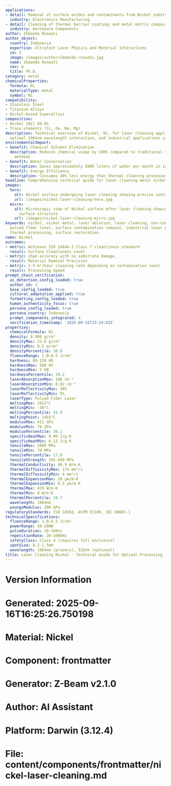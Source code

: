 ```yaml
---
applications:
- detail: Removal of surface oxides and contaminants from Nickel substrates
  industry: Electronics Manufacturing
- detail: Cleaning of thermal barrier coatings and metal matrix composites
  industry: Aerospace Components
author: Ikmanda Roswati
author_object:
  country: Indonesia
  expertise: Ultrafast Laser Physics and Material Interactions
  id: 3
  image: /images/author/ikmanda-roswati.jpg
  name: Ikmanda Roswati
  sex: m
  title: Ph.D.
category: metal
chemicalProperties:
  formula: Ni
  materialType: metal
  symbol: Ni
compatibility:
- Stainless Steel
- Titanium Alloys
- Nickel-based Superalloys
composition:
- Nickel (Ni) 99.6%
- Trace elements (Si, Fe, Na, Mg)
description: Technical overview of Nickel, Ni, for laser cleaning applications, including
  optimal 1064nm wavelength interaction, and industrial applications in surface preparation.
environmentalImpact:
- benefit: Chemical Solvent Elimination
  description: Reduces chemical usage by 100% compared to traditional solvent cleaning
    methods
- benefit: Water Conservation
  description: Saves approximately 5000 liters of water per month in industrial applications
- benefit: Energy Efficiency
  description: Consumes 40% less energy than thermal cleaning processes
headline: Comprehensive technical guide for laser cleaning metal nickel
images:
  hero:
    alt: Nickel surface undergoing laser cleaning showing precise contamination removal
    url: /images/nickel-laser-cleaning-hero.jpg
  micro:
    alt: Microscopic view of Nickel surface after laser cleaning showing detailed
      surface structure
    url: /images/nickel-laser-cleaning-micro.jpg
keywords: nickel, nickel metal, laser ablation, laser cleaning, non-contact cleaning,
  pulsed fiber laser, surface contamination removal, industrial laser parameters,
  thermal processing, surface restoration
name: Nickel
outcomes:
- metric: Achieves ISO 14644-1 Class 7 cleanliness standard
  result: Surface Cleanliness Level
- metric: ±5μm accuracy with no substrate damage
  result: Material Removal Precision
- metric: 2-5 m²/hour cleaning rate depending on contamination level
  result: Processing Speed
prompt_chain_verification:
  ai_detection_config_loaded: true
  author_id: 3
  base_config_loaded: true
  cultural_adaptation_applied: true
  formatting_config_loaded: true
  human_authenticity_focus: true
  persona_config_loaded: true
  persona_country: Indonesia
  prompt_components_integrated: 4
  verification_timestamp: '2025-09-16T23:24:43Z'
properties:
  chemicalFormula: Ni
  density: 8.908 g/cm³
  densityMax: 22.6 g/cm³
  densityMin: 0.5 g/cm³
  densityPercentile: 38.0
  fluenceRange: 1.0–4.5 J/cm²
  hardness: 80-120 HB
  hardnessMax: 500 HV
  hardnessMin: 5 HB
  hardnessPercentile: 19.2
  laserAbsorptionMax: 100 cm⁻¹
  laserAbsorptionMin: 0.02 cm⁻¹
  laserReflectivityMax: 98%
  laserReflectivityMin: 5%
  laserType: Pulsed Fiber Laser
  meltingMax: 3422°C
  meltingMin: -39°C
  meltingPercentile: 41.9
  meltingPoint: 1455°C
  modulusMax: 411 GPa
  modulusMin: 70 GPa
  modulusPercentile: 38.1
  specificHeatMax: 0.90 J/g·K
  specificHeatMin: 0.13 J/g·K
  tensileMax: 2000 MPa
  tensileMin: 70 MPa
  tensilePercentile: 17.0
  tensileStrength: 345-450 MPa
  thermalConductivity: 90.9 W/m·K
  thermalDiffusivityMax: 174 mm²/s
  thermalDiffusivityMin: 4 mm²/s
  thermalExpansionMax: 29 µm/m·K
  thermalExpansionMin: 0.5 µm/m·K
  thermalMax: 429 W/m·K
  thermalMin: 8 W/m·K
  thermalPercentile: 19.7
  wavelength: 1064nm
  youngsModulus: 200 GPa
regulatoryStandards: ISO 18562, ASTM F2100, IEC 60601-1
technicalSpecifications:
  fluenceRange: 1.0–4.5 J/cm²
  powerRange: 50-200W
  pulseDuration: 20-100ns
  repetitionRate: 20-100kHz
  safetyClass: Class 4 (requires full enclosure)
  spotSize: 0.2-1.5mm
  wavelength: 1064nm (primary), 532nm (optional)
title: Laser Cleaning Nickel - Technical Guide for Optimal Processing
---
```


# Version Information
# Generated: 2025-09-16T16:25:26.750198
# Material: Nickel
# Component: frontmatter
# Generator: Z-Beam v2.1.0
# Author: AI Assistant
# Platform: Darwin (3.12.4)
# File: content/components/frontmatter/nickel-laser-cleaning.md